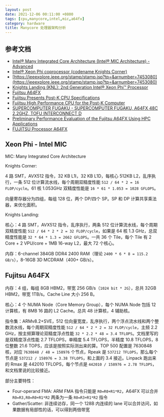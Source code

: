 ```yaml
---
layout: post
date: 2021-12-06 00:11:00 +0800
tags: [cpu,manycore,intel,mic,a64fx]
category: hardware
title: Manycore 处理器架构分析
---
```


## 参考文档

- [Intel® Many Integrated Core Architecture (Intel® MIC Architecture) - Advanced](https://www.intel.com/content/www/us/en/architecture-and-technology/many-integrated-core/intel-many-integrated-core-architecture.html)
- [Intel® Xeon Phi coprocessor (codename Knights Corner)](https://ieeexplore.ieee.org/abstract/document/7476487)
- [https://ieeexplore.ieee.org/stamp/stamp.jsp?tp=&arnumber=7453080](https://ieeexplore.ieee.org/stamp/stamp.jsp?tp=&arnumber=7453080)
- [Knights Landing (KNL): 2nd Generation Intel® Xeon Phi™ Processor](https://www.alcf.anl.gov/files/HC27.25.710-Knights-Landing-Sodani-Intel.pdf)
- [Fujitsu A64FX](https://en.wikipedia.org/wiki/Fujitsu_A64FX)
- [Fujitsu Presents Post-K CPU Specifications](https://www.fujitsu.com/global/about/resources/news/press-releases/2018/0822-02.html)
- [Fujitsu High Performance CPU for the Post-K Computer](https://web.archive.org/web/20201205202434/https://hotchips.org/hc30/2conf/2.13_Fujitsu_HC30.Fujitsu.Yoshida.rev1.2.pdf)
- [SUPERCOMPUTER FUGAKU - SUPERCOMPUTER FUGAKU, A64FX 48C 2.2GHZ, TOFU INTERCONNECT D](https://www.top500.org/system/179807/)
- [Preliminary Performance Evaluation of the Fujitsu A64FX Using HPC Applications](https://ieeexplore.ieee.org/stamp/stamp.jsp?tp=&arnumber=9229635)
- [FUJITSU Processor A64FX](https://www.fujitsu.com/downloads/SUPER/a64fx/a64fx_datasheet.pdf)

## Xeon Phi - Intel MIC

MIC: Many Integrated Core Architecture

Knights Corner:

4 路 SMT，AVX512 指令，32 KB L1I，32 KB L1D，每核心 512KB L2，乱序执行，一条 512 位计算流水线，每个周期双精度性能 `512 / 64 * 2 = 16 FLOP/cycle`。61 核 1.053GHz 双精度性能是 `16 * 61 * 1.053 = 1028 GFLOPS`。

向量寄存器分为四组，每组 128 位，两个 DP/四个 SP。SP 和 DP 计算共享乘法器，来优化面积。

Knights Landing:

核心：4 路 SMT，AVX512 指令，乱序执行，两条 512 位计算流水线，每个周期双精度性能 `512 / 64 * 2 * 2 = 32 FLOP/cycle`，如果是 64 核 1.3 GHz，总双精度性能是 `32 * 64 * 1.3 = 2662 GFLOPS`。一共 36 个 Tile，每个 Tile 有 2 Core + 2 VPU/core + 1MB 16-way L2，最大 72 个核心。

内存：6-channel 384GB DDR4 2400 RAM（理论 `2400 * 6 * 8 = 115.2 GB/s`），8-16GB 3D MCDRAM（400+ GB/s）。

## Fujitsu A64FX

内存：4 组，每组 8GB HBM2，带宽 256 GB/s（`1024 bit * 2G`），总共 32GB HBM2，带宽 1TB/s。Cache Line 大小 256 B。

核心：4 个 NUMA Node（Core Memory Group），每个 NUMA Node 包括 12 计算核，有 8MB 16 路的 L2 Cache。总共 48 计算核，4 辅助核。

指令集：ARMv8.2+SVE，512 位向量宽度，乱序执行，两个浮点流水线和两个整数流水线，每个周期双精度性能 `512 / 64 * 2 * 2 = 32 FLOP/cycle`，主频 2.2 GHz，按主频算理论双精度浮点性能 `32 * 2.2 * 48 = 3.4 TFLOPS`。文档里写的是双精度浮点性能 2.7 TFLOPS，单精度 5.4 TFLOPS，半精度 10.8 TFLOPS，8 位整数 21.6 TOPS，应该是按照实际测出来的算。TOP 500 配置是 7630848 核，对应 `7630848 / 48 = 158976` 个节点，Rpeak 是 `537212 TFLOPS`，那么每个节点是 `537212 / 158976 = 3.38 TFLOPS`，和上面的 3.4 接近。Linpack 跑出来的 Rmax 是 442010 TFLOPS，每个节点是 `442010 / 158976 = 2.78 TFLOPS`，和文档里说的比较接近。

部分主要特性：

- Four-operand FMA: ARM FMA 指令只能是 `R0=R0+R1*R2`，A64FX 可以合并 `R0=R3,R0=R0+R1*R2` 两条为一条 `R0=R3+R1*R2` 指令
- Gather/Scatter: 非连续访存，同一个 128B 内连续的 lane 可以合并访问，如果数据有局部性的话，可以得到两倍带宽